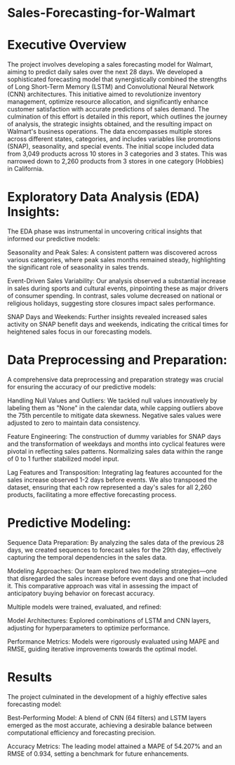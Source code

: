 # Sales-Forecasting-for-Walmart
# Executive Overview

The project involves developing a sales forecasting model for Walmart, aiming to predict daily sales over the next 28 days. We developed a sophisticated forecasting model that synergistically combined the strengths of Long Short-Term Memory (LSTM) and Convolutional Neural Network (CNN) architectures. This initiative aimed to revolutionize inventory management, optimize resource allocation, and significantly enhance customer satisfaction with accurate predictions of sales demand. The culmination of this effort is detailed in this report, which outlines the journey of analysis, the strategic insights obtained, and the resulting impact on Walmart's business operations. The data encompasses multiple stores across different states, categories, and includes variables like promotions (SNAP), seasonality, and special events. The initial scope included data from 3,049 products across 10 stores in 3 categories and 3 states. This was narrowed down to 2,260 products from 3 stores in one category (Hobbies) in California.

# Exploratory Data Analysis (EDA) Insights:
The EDA phase was instrumental in uncovering critical insights that informed our predictive models:

Seasonality and Peak Sales: A consistent pattern was discovered across various categories, where peak sales months remained steady, highlighting the significant role of seasonality in sales trends.

Event-Driven Sales Variability: Our analysis observed a substantial increase in sales during sports and cultural events, pinpointing these as major drivers of consumer spending. In contrast, sales volume decreased on national or religious holidays, suggesting store closures impact sales performance.

SNAP Days and Weekends: Further insights revealed increased sales activity on SNAP benefit days and weekends, indicating the critical times for heightened sales focus in our forecasting models.

# Data Preprocessing and Preparation:
A comprehensive data preprocessing and preparation strategy was crucial for ensuring the accuracy of our predictive models:

Handling Null Values and Outliers: We tackled null values innovatively by labeling them as "None" in the calendar data, while capping outliers above the 75th percentile to mitigate data skewness. Negative sales values were adjusted to zero to maintain data consistency.

Feature Engineering: The construction of dummy variables for SNAP days and the transformation of weekdays and months into cyclical features were pivotal in reflecting sales patterns. Normalizing sales data within the range of 0 to 1 further stabilized model input.

Lag Features and Transposition: Integrating lag features accounted for the sales increase observed 1-2 days before events. We also transposed the dataset, ensuring that each row represented a day's sales for all 2,260 products, facilitating a more effective forecasting process.

# Predictive Modeling:
Sequence Data Preparation: By analyzing the sales data of the previous 28 days, we created sequences to forecast sales for the 29th day, effectively capturing the temporal dependencies in the sales data.

Modeling Approaches: Our team explored two modeling strategies—one that disregarded the sales increase before event days and one that included it. This comparative approach was vital in assessing the impact of anticipatory buying behavior on forecast accuracy.

Multiple models were trained, evaluated, and refined:

Model Architectures: Explored combinations of LSTM and CNN layers, adjusting for hyperparameters to optimize performance.

Performance Metrics: Models were rigorously evaluated using MAPE and RMSE, guiding iterative improvements towards the optimal model.

# Results
The project culminated in the development of a highly effective sales forecasting model:

Best-Performing Model: A blend of CNN (64 filters) and LSTM layers emerged as the most accurate, achieving a desirable balance between computational efficiency and forecasting precision.

Accuracy Metrics: The leading model attained a MAPE of 54.207% and an RMSE of 0.934, setting a benchmark for future enhancements.
